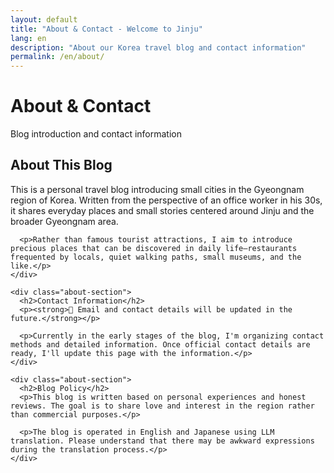 ```yaml
---
layout: default
title: "About & Contact - Welcome to Jinju"
lang: en
description: "About our Korea travel blog and contact information"
permalink: /en/about/
---
```


<div class="page-header">
  <h1>About & Contact</h1>
  <p class="page-description">Blog introduction and contact information</p>
</div>

<div class="content-wrapper">
  <section class="about-content">
    <div class="about-section">
      <h2>About This Blog</h2>
      <p>This is a personal travel blog introducing small cities in the Gyeongnam region of Korea. Written from the perspective of an office worker in his 30s, it shares everyday places and small stories centered around Jinju and the broader Gyeongnam area.</p>
      
      <p>Rather than famous tourist attractions, I aim to introduce precious places that can be discovered in daily life—restaurants frequented by locals, quiet walking paths, small museums, and the like.</p>
    </div>

    <div class="about-section">
      <h2>Contact Information</h2>
      <p><strong>📧 Email and contact details will be updated in the future.</strong></p>
      
      <p>Currently in the early stages of the blog, I'm organizing contact methods and detailed information. Once official contact details are ready, I'll update this page with the information.</p>
    </div>

    <div class="about-section">
      <h2>Blog Policy</h2>
      <p>This blog is written based on personal experiences and honest reviews. The goal is to share love and interest in the region rather than commercial purposes.</p>
      
      <p>The blog is operated in English and Japanese using LLM translation. Please understand that there may be awkward expressions during the translation process.</p>
    </div>
  </section>
</div>